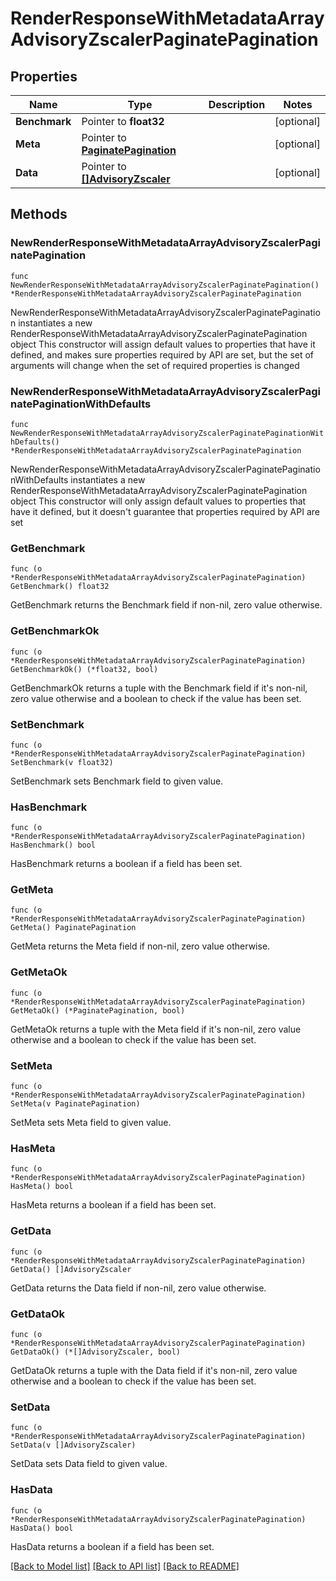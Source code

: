 # RenderResponseWithMetadataArrayAdvisoryZscalerPaginatePagination

## Properties

Name | Type | Description | Notes
------------ | ------------- | ------------- | -------------
**Benchmark** | Pointer to **float32** |  | [optional] 
**Meta** | Pointer to [**PaginatePagination**](PaginatePagination.md) |  | [optional] 
**Data** | Pointer to [**[]AdvisoryZscaler**](AdvisoryZscaler.md) |  | [optional] 

## Methods

### NewRenderResponseWithMetadataArrayAdvisoryZscalerPaginatePagination

`func NewRenderResponseWithMetadataArrayAdvisoryZscalerPaginatePagination() *RenderResponseWithMetadataArrayAdvisoryZscalerPaginatePagination`

NewRenderResponseWithMetadataArrayAdvisoryZscalerPaginatePagination instantiates a new RenderResponseWithMetadataArrayAdvisoryZscalerPaginatePagination object
This constructor will assign default values to properties that have it defined,
and makes sure properties required by API are set, but the set of arguments
will change when the set of required properties is changed

### NewRenderResponseWithMetadataArrayAdvisoryZscalerPaginatePaginationWithDefaults

`func NewRenderResponseWithMetadataArrayAdvisoryZscalerPaginatePaginationWithDefaults() *RenderResponseWithMetadataArrayAdvisoryZscalerPaginatePagination`

NewRenderResponseWithMetadataArrayAdvisoryZscalerPaginatePaginationWithDefaults instantiates a new RenderResponseWithMetadataArrayAdvisoryZscalerPaginatePagination object
This constructor will only assign default values to properties that have it defined,
but it doesn't guarantee that properties required by API are set

### GetBenchmark

`func (o *RenderResponseWithMetadataArrayAdvisoryZscalerPaginatePagination) GetBenchmark() float32`

GetBenchmark returns the Benchmark field if non-nil, zero value otherwise.

### GetBenchmarkOk

`func (o *RenderResponseWithMetadataArrayAdvisoryZscalerPaginatePagination) GetBenchmarkOk() (*float32, bool)`

GetBenchmarkOk returns a tuple with the Benchmark field if it's non-nil, zero value otherwise
and a boolean to check if the value has been set.

### SetBenchmark

`func (o *RenderResponseWithMetadataArrayAdvisoryZscalerPaginatePagination) SetBenchmark(v float32)`

SetBenchmark sets Benchmark field to given value.

### HasBenchmark

`func (o *RenderResponseWithMetadataArrayAdvisoryZscalerPaginatePagination) HasBenchmark() bool`

HasBenchmark returns a boolean if a field has been set.

### GetMeta

`func (o *RenderResponseWithMetadataArrayAdvisoryZscalerPaginatePagination) GetMeta() PaginatePagination`

GetMeta returns the Meta field if non-nil, zero value otherwise.

### GetMetaOk

`func (o *RenderResponseWithMetadataArrayAdvisoryZscalerPaginatePagination) GetMetaOk() (*PaginatePagination, bool)`

GetMetaOk returns a tuple with the Meta field if it's non-nil, zero value otherwise
and a boolean to check if the value has been set.

### SetMeta

`func (o *RenderResponseWithMetadataArrayAdvisoryZscalerPaginatePagination) SetMeta(v PaginatePagination)`

SetMeta sets Meta field to given value.

### HasMeta

`func (o *RenderResponseWithMetadataArrayAdvisoryZscalerPaginatePagination) HasMeta() bool`

HasMeta returns a boolean if a field has been set.

### GetData

`func (o *RenderResponseWithMetadataArrayAdvisoryZscalerPaginatePagination) GetData() []AdvisoryZscaler`

GetData returns the Data field if non-nil, zero value otherwise.

### GetDataOk

`func (o *RenderResponseWithMetadataArrayAdvisoryZscalerPaginatePagination) GetDataOk() (*[]AdvisoryZscaler, bool)`

GetDataOk returns a tuple with the Data field if it's non-nil, zero value otherwise
and a boolean to check if the value has been set.

### SetData

`func (o *RenderResponseWithMetadataArrayAdvisoryZscalerPaginatePagination) SetData(v []AdvisoryZscaler)`

SetData sets Data field to given value.

### HasData

`func (o *RenderResponseWithMetadataArrayAdvisoryZscalerPaginatePagination) HasData() bool`

HasData returns a boolean if a field has been set.


[[Back to Model list]](../README.md#documentation-for-models) [[Back to API list]](../README.md#documentation-for-api-endpoints) [[Back to README]](../README.md)


